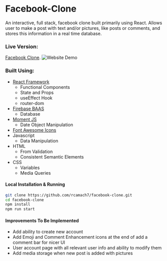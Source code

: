 # Facebook-Clone

An interactive, full stack, facebook clone built primarily using React. Allows user to make a post with text and/or pictures, like posts or comments, and stores this information in a real time database.

### Live Version:

[Facebook Clone](https://rcamach7.github.io/facebook-clone/).
![Website Demo](facebookDemo.gif)

### Built Using:

- [React Framework](https://reactjs.org/)
  - Functional Components
  - State and Props
  - useEffect Hook
  - router-dom
- [Firebase BAAS](https://firebase.google.com/)
  - Database
- [Moment JS](https://momentjs.com/)
  - Date Object Manipulation
- [Font Awesome Icons](https://fontawesome.com/)
- Javascript
  - Data Manipulation
- HTML
  - From Validation
  - Consistent Semantic Elements
- CSS
  - Variables
  - Media Queries

#### Local Installation & Running

```bash
git clone https://github.com/rcamach7/facebook-clone.git
cd facebook-clone
npm install
npm run start
```

#### Improvements To Be Implemented

- Add ability to create new account
- Add Emoji and Comment Enhancement icons at the end of add a comment bar for nicer UI
- User account page with all relevant user info and ability to modify them
- Add media storage when new post is added with pictures

